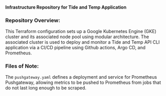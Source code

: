 #### Infrastructure Repository for Tide and Temp Application  
### Repository Overview:
This Terraform configuration sets up a Google Kubernetes Engine (GKE) cluster and its associated node pool using modular architecture. The associated cluster is used to deploy and monitor a Tide and Temp API CLI application via a CI/CD pipeline using Github actions, Argo CD, and Prometheus.

### Files of Note:

The `pushgateway.yaml` defines a deployment and service for Prometheus Pushgateway, allowing metrics to be pushed to Prometheus from jobs that do not last long enough to be scraped.


